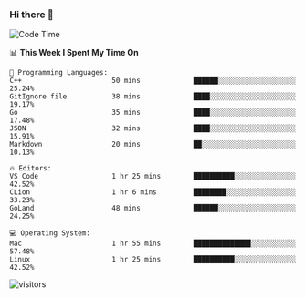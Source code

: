 ### Hi there 👋

<!--
**CrazyCollin/crazycollin** is a ✨ _special_ ✨ repository because its `README.md` (this file) appears on your GitHub profile.

Here are some ideas to get you started:

- 🔭 I’m currently working on ...
- 🌱 I’m currently learning ...
- 👯 I’m looking to collaborate on ...
- 🤔 I’m looking for help with ...
- 💬 Ask me about ...
- 📫 How to reach me: ...
- 😄 Pronouns: ...
- ⚡ Fun fact: ...
-->

<!--START_SECTION:waka-->
![Code Time](http://img.shields.io/badge/Code%20Time-147%20hrs%2022%20mins-blue)

📊 **This Week I Spent My Time On** 

```text
💬 Programming Languages: 
C++                      50 mins             ██████░░░░░░░░░░░░░░░░░░░   25.24% 
GitIgnore file           38 mins             ████░░░░░░░░░░░░░░░░░░░░░   19.17% 
Go                       35 mins             ████░░░░░░░░░░░░░░░░░░░░░   17.48% 
JSON                     32 mins             ████░░░░░░░░░░░░░░░░░░░░░   15.91% 
Markdown                 20 mins             ██░░░░░░░░░░░░░░░░░░░░░░░   10.13%

🔥 Editors: 
VS Code                  1 hr 25 mins        ██████████░░░░░░░░░░░░░░░   42.52% 
CLion                    1 hr 6 mins         ████████░░░░░░░░░░░░░░░░░   33.23% 
GoLand                   48 mins             ██████░░░░░░░░░░░░░░░░░░░   24.25%

💻 Operating System: 
Mac                      1 hr 55 mins        ██████████████░░░░░░░░░░░   57.48% 
Linux                    1 hr 25 mins        ██████████░░░░░░░░░░░░░░░   42.52%

```


<!--END_SECTION:waka-->


![visitors](https://visitor-badge.glitch.me/badge?page_id=crazycollin.crazycollin&left_color=green&right_color=red)
